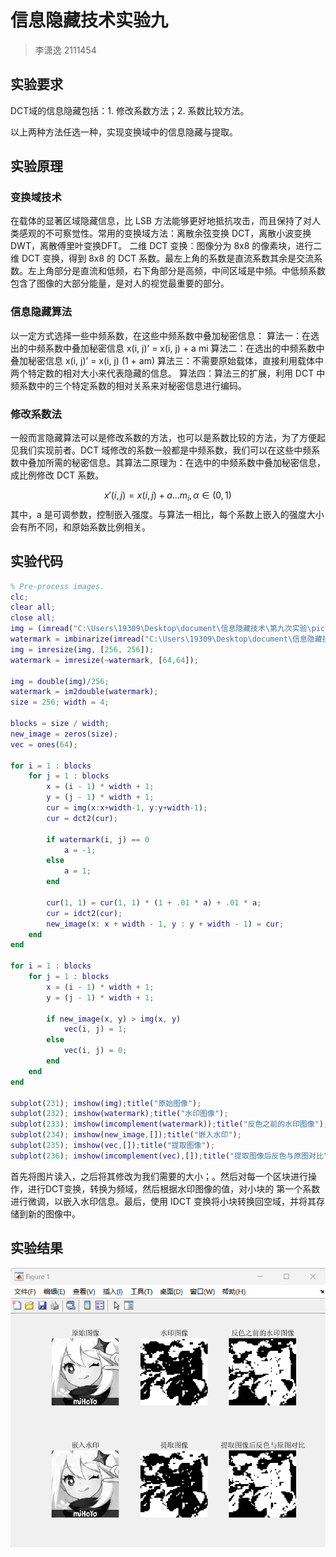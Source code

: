 # 信息隐藏技术实验九
> 李潇逸    2111454


## 实验要求
DCT域的信息隐藏包括：1. 修改系数方法；2. 系数比较方法。

以上两种方法任选一种，实现变换域中的信息隐藏与提取。


## 实验原理

### 变换域技术
在载体的显著区域隐藏信息，比 LSB 方法能够更好地抵抗攻击，而且保持了对人类感观的不可察觉性。常用的变换域方法：离散余弦变换 DCT，离散小波变换 DWT，离散傅里叶变换DFT。
二维 DCT 变换：图像分为 8x8 的像素块，进行二维 DCT 变换，得到 8x8 的 DCT 系数。最左上角的系数是直流系数其余是交流系数。左上角部分是直流和低频，右下角部分是高频，中间区域是中频。中低频系数包含了图像的大部分能量，是对人的视觉最重要的部分。

### 信息隐藏算法
以一定方式选择一些中频系数，在这些中频系数中叠加秘密信息：
算法一：在选出的中频系数中叠加秘密信息 x(i, j)’ = x(i, j) + a  mi
算法二：在选出的中频系数中叠加秘密信息 x(i, j)’ = x(i, j) (1 + am)
算法三：不需要原始载体，直接利用载体中两个特定数的相对大小来代表隐藏的信息。
算法四：算法三的扩展，利用 DCT 中频系数中的三个特定系数的相对关系来对秘密信息进行编码。

### 修改系数法
一般而言隐藏算法可以是修改系数的方法，也可以是系数比较的方法，为了方便起见我们实现前者。DCT 域修改的系数一般都是中频系数，我们可以在这些中频系数中叠加所需的秘密信息。其算法二原理为：在选中的中频系数中叠加秘密信息，成比例修改 DCT 系数。

$$ x'(i, j) = x(i, j) + a...m_i, α ∈ (0, 1) $$ 
其中，a 是可调参数，控制嵌入强度。与算法一相比，每个系数上嵌入的强度大小会有所不同，和原始系数比例相关。


## 实验代码
```matlab
% Pre-process images.
clc;
clear all;
close all;
img = (imread("C:\Users\19309\Desktop\document\信息隐藏技术\第九次实验\picture\genshin.png"));
watermark = imbinarize(imread("C:\Users\19309\Desktop\document\信息隐藏技术\第九次实验\picture\traveler.png"));
img = imresize(img, [256, 256]);
watermark = imresize(~watermark, [64,64]);

img = double(img)/256;
watermark = im2double(watermark);
size = 256; width = 4;

blocks = size / width;
new_image = zeros(size);
vec = ones(64);

for i = 1 : blocks
    for j = 1 : blocks
        x = (i - 1) * width + 1;
        y = (j - 1) * width + 1;
        cur = img(x:x+width-1, y:y+width-1);
        cur = dct2(cur);
        
        if watermark(i, j) == 0
            a = -1;
        else
            a = 1;
        end
        
        cur(1, 1) = cur(1, 1) * (1 + .01 * a) + .01 * a;
        cur = idct2(cur);
        new_image(x: x + width - 1, y : y + width - 1) = cur;
    end
end

for i = 1 : blocks
    for j = 1 : blocks
        x = (i - 1) * width + 1;
        y = (j - 1) * width + 1;
        
        if new_image(x, y) > img(x, y)
            vec(i, j) = 1;
        else
            vec(i, j) = 0;
        end
    end
end

subplot(231); imshow(img);title("原始图像");
subplot(232); imshow(watermark);title("水印图像");
subplot(233); imshow(imcomplement(watermark));title("反色之前的水印图像");
subplot(234); imshow(new_image,[]);title("嵌入水印");
subplot(235); imshow(vec,[]);title("提取图像");
subplot(236); imshow(imcomplement(vec),[]);title("提取图像后反色与原图对比");
```
首先将图片读入，之后将其修改为我们需要的大小；。然后对每一个区块进行操作，进行DCT变换，转换为频域，然后根据水印图像的值，对小块的
第一个系数进行微调，以嵌入水印信息。最后，使用 IDCT 变换将小块转换回空域，并将其存储到新的图像中。


## 实验结果
![alt text](<mdpicture/屏幕截图 2024-05-07 171848.png>)